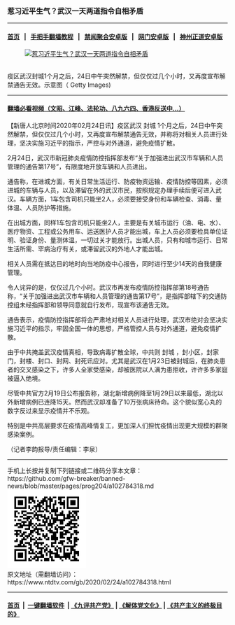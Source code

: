 ### 惹习近平生气？武汉一天两道指令自相矛盾
------------------------

#### [首页](https://github.com/gfw-breaker/banned-news/blob/master/README.md) &nbsp;&nbsp;|&nbsp;&nbsp; [手把手翻墙教程](https://github.com/gfw-breaker/guides/wiki) &nbsp;&nbsp;|&nbsp;&nbsp; [禁闻聚合安卓版](https://github.com/gfw-breaker/bn-android) &nbsp;&nbsp;|&nbsp;&nbsp; [网门安卓版](https://github.com/oGate2/oGate) &nbsp;&nbsp;|&nbsp;&nbsp; [神州正道安卓版](https://github.com/SzzdOgate/update) 



<div><div class="featured_image">
 <a href="https://i.ntdtv.com/assets/uploads/2020/02/GettyImages-1195395727.jpg" target="_blank">
  <figure>
   <img alt="惹习近平生气？武汉一天两道指令自相矛盾" src="https://i.ntdtv.com/assets/uploads/2020/02/GettyImages-1195395727-800x450.jpg"/>
  </figure><br/>
 </a>
 <span class="caption">
  疫区武汉封城1个月之后，24日中午突然解禁，但仅仅过几个小时，又再度宣布解禁通告无效。示意图（ Getty Images)
 </span>
</div>
</div><hr/>

#### [翻墙必看视频（文昭、江峰、法轮功、八九六四、香港反送中...）](https://github.com/gfw-breaker/banned-news/blob/master/pages/link3.md)

<div><div class="post_content" itemprop="articleBody">
 <p>
  【新唐人北京时间2020年02月24日讯】疫区武汉
  <ok href="https://www.ntdtv.com/gb/封城.htm">
   封城
  </ok>
  1个月之后，24日中午突然解禁，但仅仅过几个小时，又再度宣布解禁通告无效，并称将对相关人员进行处理，坚决实施习近平的指示，严控与对外通道，避免疫情扩散。
 </p>
 <p>
  2月24日，武汉市新冠肺炎疫情防控指挥部发布“关于加强进出武汉市车辆和人员管理的通告第17号”，有限度地开放车辆和人员进出。
 </p>
 <p>
  通告称，在进城方面，有关日常生活运行、防疫物资运输、疫情防控等因素，必须进城的车辆与人员，以及滞留在外的武汉市民，按照规定办理手续后便可进入武汉。车辆方面，1车包含司机只能坐2人，必须要接受身份和车辆检查、消毒、量体温、人员防护等措施。
 </p>
 <p>
  在出城方面，同样1车包含司机只能坐2人，主要是有关城市运行（油、电、水）、医疗物资、工程或公务用车、运送医护人员才能出城，车上人员必须要检具单位证明、验证身份、量测体温，一切过关才能放行。出城人员，只有和城市运行、日常生活所需、罕病治疗有关，或滞留武汉的外地人才能出城。
 </p>
 <p>
  相关人员需在抵达目的地时向当地防疫中心报告，同时进行至少14天的自我健康管理。
 </p>
 <p>
  令人诧异的是，仅仅过几个小时。武汉市再发布疫情防控指挥部第18号通告称，“关于加强进出武汉市车辆和人员管理的通告第17号”，是指挥部辖下的交通防控组未经指挥部和领导同意就自行发布，现宣布该通告无效。
 </p>
 <p>
  通告表示，疫情防控指挥部将会严肃地对相关人员进行处理，武汉市绝对会坚决实施习近平的指示，牢固全国一体的思想，严格管控人员与对外通道，避免疫情扩散。
 </p>
 <p>
  由于中共掩盖武汉疫情真相，导致病毒扩散全球，中共则
  <ok href="https://www.ntdtv.com/gb/封城.htm">
   封城
  </ok>
  ，封小区，封家门，封楼、封口、封网、封死讯应对。尤其是武汉在1月23日被封城后，在肺炎患者的交叉感染之下，许多人全家受感染，却被医院以人满为患拒收，许许多多家庭被逼入绝境。
 </p>
 <p>
  尽管中共官方2月19日公布报告称，湖北新增病例降至1月29日以来最低，湖北以外新增病例已连降15天。然而武汉却准备了10万张病床待命。这个貌似宽心丸的数字反过来显示疫情并不乐观。
 </p>
 <p>
  特别是中共高层要求在疫情高峰情复工，更加深人们担忧疫情出现更大规模的群聚感染案例。
 </p>
 <p>
  （记者李韵报导/责任编辑：李泉）
 </p>
 <div class="single_ad">
 </div>
</div>
</div>
<hr/>
手机上长按并复制下列链接或二维码分享本文章：<br/>
https://github.com/gfw-breaker/banned-news/blob/master/pages/prog204/a102784318.md <br/>
<a href='https://github.com/gfw-breaker/banned-news/blob/master/pages/prog204/a102784318.md'><img src='https://github.com/gfw-breaker/banned-news/blob/master/pages/prog204/a102784318.md.png'/></a> <br/>
原文地址（需翻墙访问）：https://www.ntdtv.com/gb/2020/02/24/a102784318.html


------------------------
#### [首页](https://github.com/gfw-breaker/banned-news/blob/master/README.md) &nbsp;|&nbsp; [一键翻墙软件](https://github.com/gfw-breaker/nogfw/blob/master/README.md) &nbsp;| [《九评共产党》](https://github.com/gfw-breaker/9ping.md/blob/master/README.md#九评之一评共产党是什么) | [《解体党文化》](https://github.com/gfw-breaker/jtdwh.md/blob/master/README.md) | [《共产主义的终极目的》](https://github.com/gfw-breaker/gczydzjmd.md/blob/master/README.md)


<img src='http://gfw-breaker.win/banned-news/pages/prog204/a102784318.md' width='0px' height='0px'/>
